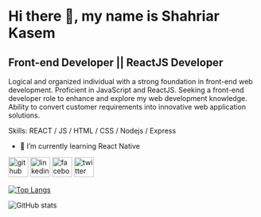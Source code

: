 <!--
### Hi there 👋
-->

<!--
**shahriarkasem/shahriarkasem** is a ✨ _special_ ✨ repository because its `README.md` (this file) appears on your GitHub profile.

Here are some ideas to get you started:

- 🔭 I’m currently working on ...
- 🌱 I’m currently learning ...
- 👯 I’m looking to collaborate on ...
- 🤔 I’m looking for help with ...
- 💬 Ask me about ...
- 📫 How to reach me: ...
- 😄 Pronouns: ...
- ⚡ Fun fact: ...
-->

# Hi there 👋, my name is Shahriar Kasem
## Front-end Developer || ReactJS Developer
Logical and organized individual with a strong foundation in front-end web development. Proficient in JavaScript and ReactJS. Seeking a front-end developer role to enhance and explore my web development knowledge. Ability to convert customer requirements into innovative web application solutions.

Skills: REACT / JS / HTML / CSS / Nodejs / Express

- 🌱 I’m currently learning React Native 


[<img src='https://cdn.jsdelivr.net/npm/simple-icons@3.0.1/icons/github.svg' alt='github' height='40'>](https://github.com/shahriarkasem)  [<img src='https://cdn.jsdelivr.net/npm/simple-icons@3.0.1/icons/linkedin.svg' alt='linkedin' height='40'>](https://www.linkedin.com/in/shahriarkasem/)  [<img src='https://cdn.jsdelivr.net/npm/simple-icons@3.0.1/icons/facebook.svg' alt='facebook' height='40'>](https://www.facebook.com/shahriarkasemshourov/)  [<img src='https://cdn.jsdelivr.net/npm/simple-icons@3.0.1/icons/twitter.svg' alt='twitter' height='40'>](https://twitter.com/shahriar_kasem)  

[![Top Langs](https://github-readme-stats.vercel.app/api/top-langs/?username=shahriarkasem)](https://github.com/anuraghazra/github-readme-stats)

![GitHub stats](https://github-readme-stats.vercel.app/api?username=shahriarkasem&show_icons=true&count_private=true)  


